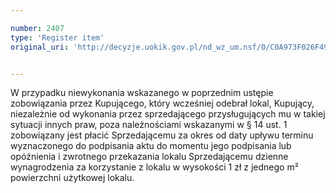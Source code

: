 ```yaml
---

number: 2407
type: 'Register item'
original_uri: 'http://decyzje.uokik.gov.pl/nd_wz_um.nsf/0/C0A973F026F49A2DC12578C40036928E?OpenDocument'


---
```


W przypadku niewykonania wskazanego w poprzednim ustępie zobowiązania przez Kupującego, który wcześniej odebrał lokal, Kupujący, niezależnie od wykonania przez sprzedającego przysługujących mu w takiej sytuacji innych praw, poza należnościami wskazanymi w § 14 ust. 1 zobowiązany jest płacić Sprzedającemu za okres od daty upływu terminu wyznaczonego do podpisania aktu do momentu jego podpisania lub opóźnienia i zwrotnego przekazania lokalu Sprzedającemu dzienne wynagrodzenia za korzystanie z lokalu w wysokości 1 zł z jednego m² powierzchni użytkowej lokalu.

